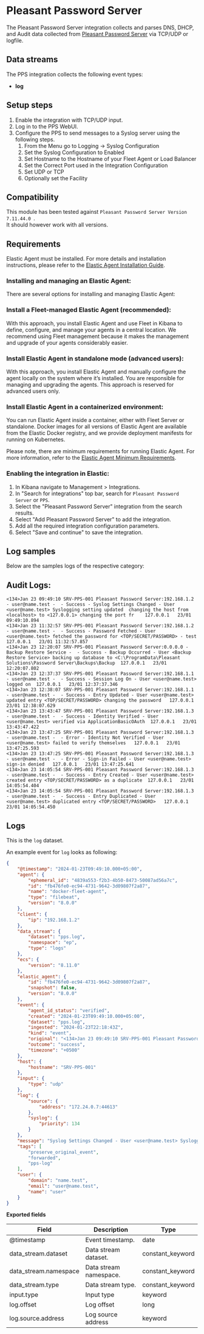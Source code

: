 # Pleasant Password Server

The Pleasant Password Server integration collects and parses DNS, DHCP, and Audit data collected from [Pleasant Password Server](https://pleasantpasswords.com/) via TCP/UDP or logfile.

## Data streams

The PPS integration collects the following event types:

- **log**

## Setup steps
1. Enable the integration with TCP/UDP input.
2. Log in to the PPS WebUI.
3. Configure the PPS to send messages to a Syslog server using the following steps. 
    1. From the Menu go to Logging -> Syslog Configuration
    2. Set the Syslog Configuration to Enabled
    3. Set Hostname to the Hostname of your Fleet Agent or Load Balancer
    4. Set the Correct Port used in the Integration Configuration
    5. Set UDP or TCP
    6. Optionally set the Facility

## Compatibility

This module has been tested against `Pleasant Password Server Version 7.11.44.0 `.  
It should however work with all versions.


## Requirements

Elastic Agent must be installed. For more details and installation instructions, please refer to the [Elastic Agent Installation Guide](https://www.elastic.co/guide/en/fleet/current/elastic-agent-installation.html).

### Installing and managing an Elastic Agent:

There are several options for installing and managing Elastic Agent:

### Install a Fleet-managed Elastic Agent (recommended):

With this approach, you install Elastic Agent and use Fleet in Kibana to define, configure, and manage your agents in a central location. We recommend using Fleet management because it makes the management and upgrade of your agents considerably easier.

### Install Elastic Agent in standalone mode (advanced users):

With this approach, you install Elastic Agent and manually configure the agent locally on the system where it’s installed. You are responsible for managing and upgrading the agents. This approach is reserved for advanced users only.

### Install Elastic Agent in a containerized environment:

You can run Elastic Agent inside a container, either with Fleet Server or standalone. Docker images for all versions of Elastic Agent are available from the Elastic Docker registry, and we provide deployment manifests for running on Kubernetes.

Please note, there are minimum requirements for running Elastic Agent. For more information, refer to the  [Elastic Agent Minimum Requirements](https://www.elastic.co/guide/en/fleet/current/elastic-agent-installation.html#elastic-agent-installation-minimum-requirements).


### Enabling the integration in Elastic:

1. In Kibana navigate to Management > Integrations.
2. In "Search for integrations" top bar, search for `Pleasant Password Server` or `PPS`.
3. Select the "Pleasant Password Server" integration from the search results.
4. Select "Add Pleasant Password Server" to add the integration.
5. Add all the required integration configuration parameters.
6. Select "Save and continue" to save the integration.

## Log samples
Below are the samples logs of the respective category:

## Audit Logs:
```
<134>Jan 23 09:49:10 SRV-PPS-001 Pleasant Password Server:192.168.1.2 - user@name.test -  - Success - Syslog Settings Changed - User <user@name.test> Syslogging setting updated  changing the host from <localhost> to <127.0.0.1> changing the port fr	127.0.0.1	23/01 09:49:10.894	
<134>Jan 23 11:32:57 SRV-PPS-001 Pleasant Password Server:192.168.1.2 - user@name.test -  - Success - Password Fetched - User <user@name.test> fetched the password for <TOP/SECRET/PASSWORD> - test	127.0.0.1	23/01 11:32:57.857	
<134>Jan 23 12:20:07 SRV-PPS-001 Pleasant Password Server:0.0.0.0 - Backup Restore Service -  - Success - Backup Occurred - User <Backup Restore Service> backing up database to <C:\ProgramData\Pleasant Solutions\Password Server\Backups\Backup	127.0.0.1	23/01 12:20:07.802	
<134>Jan 23 12:37:37 SRV-PPS-001 Pleasant Password Server:192.168.1.1 - user@name.test -  - Success - Session Log On - User <user@name.test> logged on	127.0.0.1	23/01 12:37:37.346
<134>Jan 23 12:38:07 SRV-PPS-001 Pleasant Password Server:192.168.1.1 - user@name.test -  - Success - Entry Updated - User <user@name.test> updated entry <TOP/SECRET/PASSWORD> changing the password	127.0.0.1	23/01 12:38:07.629	
<134>Jan 23 13:43:47 SRV-PPS-001 Pleasant Password Server:192.168.1.3 - user@name.test -  - Success - Identity Verified - User <user@name.test> verified via ApplicationBasicOAuth	127.0.0.1	23/01 13:43:47.422	
<134>Jan 23 13:47:25 SRV-PPS-001 Pleasant Password Server:192.168.1.3 - user@name.test -  - Error - Identity Not Verified - User <user@name.test> failed to verify themselves	127.0.0.1	23/01 13:47:25.593	
<134>Jan 23 13:47:25 SRV-PPS-001 Pleasant Password Server:192.168.1.3 - user@name.test -  - Error - Sign-in Failed - User <user@name.test> sign-in denied	127.0.0.1	23/01 13:47:25.641	
<134>Jan 23 14:05:54 SRV-PPS-001 Pleasant Password Server:192.168.1.3 - user@name.test -  - Success - Entry Created - User <user@name.test> created entry <TOP/SECRET/PASSWORD> as a duplicate	127.0.0.1	23/01 14:05:54.404	
<134>Jan 23 14:05:54 SRV-PPS-001 Pleasant Password Server:192.168.1.3 - user@name.test -  - Success - Entry Duplicated - User <user@name.test> duplicated entry <TOP/SECRET/PASSWORD>	127.0.0.1	23/01 14:05:54.450	
```

## Logs

This is the `log` dataset.

An example event for `log` looks as following:

```json
{
    "@timestamp": "2024-01-23T09:49:10.000+05:00",
    "agent": {
        "ephemeral_id": "4839a553-f2b3-4b50-8473-50087ad56a7c",
        "id": "fb476fe0-ec94-4731-9642-3d09807f2a87",
        "name": "docker-fleet-agent",
        "type": "filebeat",
        "version": "8.0.0"
    },
    "client": {
        "ip": "192.168.1.2"
    },
    "data_stream": {
        "dataset": "pps.log",
        "namespace": "ep",
        "type": "logs"
    },
    "ecs": {
        "version": "8.11.0"
    },
    "elastic_agent": {
        "id": "fb476fe0-ec94-4731-9642-3d09807f2a87",
        "snapshot": false,
        "version": "8.0.0"
    },
    "event": {
        "agent_id_status": "verified",
        "created": "2024-01-23T09:49:10.000+05:00",
        "dataset": "pps.log",
        "ingested": "2024-01-23T22:18:43Z",
        "kind": "event",
        "original": "<134>Jan 23 09:49:10 SRV-PPS-001 Pleasant Password Server:192.168.1.2 - user@name.test -  - Success - Syslog Settings Changed - User <user@name.test> Syslogging setting updated  changing the host from <localhost> to <127.0.0.1> changing the port fr\t127.0.0.1\t23/01 09:49:10.894\t",
        "outcome": "success",
        "timezone": "+0500"
    },
    "host": {
        "hostname": "SRV-PPS-001"
    },
    "input": {
        "type": "udp"
    },
    "log": {
        "source": {
            "address": "172.24.0.7:44613"
        },
        "syslog": {
            "priority": 134
        }
    },
    "message": "Syslog Settings Changed - User <user@name.test> Syslogging setting updated  changing the host from <localhost> to <127.0.0.1> changing the port fr\t127.0.0.1\t23/01 09:49:10.894\t",
    "tags": [
        "preserve_original_event",
        "forwarded",
        "pps-log"
    ],
    "user": {
        "domain": "name.test",
        "email": "user@name.test",
        "name": "user"
    }
}
```

**Exported fields**

| Field | Description | Type |
|---|---|---|
| @timestamp | Event timestamp. | date |
| data_stream.dataset | Data stream dataset. | constant_keyword |
| data_stream.namespace | Data stream namespace. | constant_keyword |
| data_stream.type | Data stream type. | constant_keyword |
| input.type | Input type | keyword |
| log.offset | Log offset | long |
| log.source.address | Log source address | keyword |

